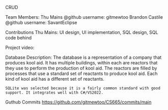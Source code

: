 ﻿CRUD

Team Members:
	Thu Mains @github username: gitmewtoo
	Brandon Castile @github username: SavantEclipse

Contributions
	Thu Mains: UI design, UI implementation, SQL design, SQL code behind

Project video:


Database Description:
	The database is a representation of a company that produces kool aid. It has multiple buildings, within each are
	reactors that they use to perform the production of kool aid. The reactors are filled by processes that use a 
	standard set of reactants to produce kool aid. Each kind of kool aid has a different set of reactants.

	SQLite was selected because it is a fairly common standard with good support. It integrates well with C#/VS2022.

Guthub Commits
	https://github.com/gitmewtoo/CS665/commits/main
